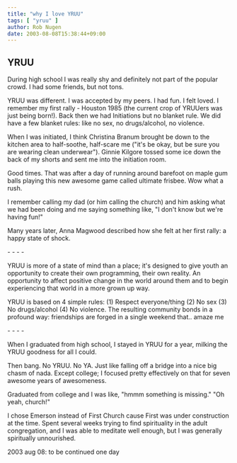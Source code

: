 ```yaml
---
title: "why I love YRUU"
tags: [ "yruu" ]
author: Rob Nugen
date: 2003-08-08T15:38:44+09:00
---
```


## YRUU

<p>During high school I was really shy and definitely not part of the
popular crowd.  I had some friends, but not tons.</p>

<p>YRUU was different.  I was accepted by my peers.  I had fun.  I
felt loved.  I remember my first rally - Houston 1985 (the current
crop of YRUUers was just being born!).  Back then we had Initiations
but no blanket rule.  We did have a few blanket rules: like no sex, no
drugs/alcohol, no violence.</p>

<p>When I was initiated, I think Christina Branum brought be down to
the kitchen area to half-soothe, half-scare me ("it's be okay, but be
sure you are wearing clean underwear").  Ginnie Kilgore tossed some
ice down the back of my shorts and sent me into the initiation
room.</p>

<p>Good times.  That was after a day of running around barefoot on
maple gum balls playing this new awesome game called ultimate
frisbee.  Wow what a rush.</p>

<p>I remember calling my dad (or him calling the church) and him
asking what we had been doing and me saying something like, "I don't
know but we're having fun!"</p>

<p>Many years later, Anna Magwood described how she felt at her first
rally: a happy state of shock.</p>

<p>- - - -</p>

<p>YRUU is more of a state of mind than a place; it's designed to give
youth an opportunity to create their own programming, their own
reality.   An opportunity to affect positive change in the world
around them and to begin experiencing that world in a more grown up
way.</p>

<p>YRUU is based on 4 simple rules: (1) Respect everyone/thing (2) No
sex (3) No drugs/alcohol (4) No violence.  The resulting community
bonds in a profound way: friendships are forged in a single weekend
that.. amaze me</p>

<p>- - - -</p>

<p>When I graduated from high school, I stayed in YRUU for a year,
milking the YRUU goodness for all I could.</p>

<p>Then bang.  No YRUU.  No YA.  Just like falling off a bridge into a
nice big chasm of nada.  Except college; I focused pretty effectively
on that for seven awesome years of awesomeness.</p>

<p>Graduated from college and I was like, "hmmm something is missing."
"Oh yeah, church!"</p>

<p>I chose Emerson instead of First Church cause First was under
construction at the time.  Spent several weeks trying to find
spirituality in the adult congregation, and I was able to meditate
well enough, but I was generally spiritually unnourished.</p>


<p>2003 aug 08: to be continued one day</p>
